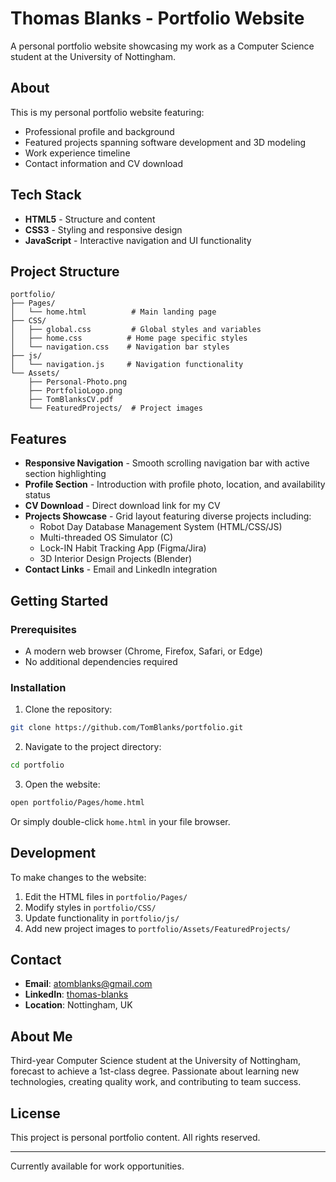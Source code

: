 # Thomas Blanks - Portfolio Website

A personal portfolio website showcasing my work as a Computer Science student at the University of Nottingham.

## About

This is my personal portfolio website featuring:

- Professional profile and background
- Featured projects spanning software development and 3D modeling
- Work experience timeline
- Contact information and CV download

## Tech Stack

- **HTML5** - Structure and content
- **CSS3** - Styling and responsive design
- **JavaScript** - Interactive navigation and UI functionality

## Project Structure

```
portfolio/
├── Pages/
│   └── home.html          # Main landing page
├── CSS/
│   ├── global.css         # Global styles and variables
│   ├── home.css          # Home page specific styles
│   └── navigation.css    # Navigation bar styles
├── js/
│   └── navigation.js     # Navigation functionality
└── Assets/
    ├── Personal-Photo.png
    ├── PortfolioLogo.png
    ├── TomBlanksCV.pdf
    └── FeaturedProjects/  # Project images
```

## Features

- **Responsive Navigation** - Smooth scrolling navigation bar with active section highlighting
- **Profile Section** - Introduction with profile photo, location, and availability status
- **CV Download** - Direct download link for my CV
- **Projects Showcase** - Grid layout featuring diverse projects including:
  - Robot Day Database Management System (HTML/CSS/JS)
  - Multi-threaded OS Simulator (C)
  - Lock-IN Habit Tracking App (Figma/Jira)
  - 3D Interior Design Projects (Blender)
- **Contact Links** - Email and LinkedIn integration

## Getting Started

### Prerequisites

- A modern web browser (Chrome, Firefox, Safari, or Edge)
- No additional dependencies required

### Installation

1. Clone the repository:

```bash
git clone https://github.com/TomBlanks/portfolio.git
```

2. Navigate to the project directory:

```bash
cd portfolio
```

3. Open the website:

```bash
open portfolio/Pages/home.html
```

Or simply double-click `home.html` in your file browser.

## Development

To make changes to the website:

1. Edit the HTML files in `portfolio/Pages/`
2. Modify styles in `portfolio/CSS/`
3. Update functionality in `portfolio/js/`
4. Add new project images to `portfolio/Assets/FeaturedProjects/`

## Contact

- **Email**: atomblanks@gmail.com
- **LinkedIn**: [thomas-blanks](https://www.linkedin.com/in/thomas-blanks/)
- **Location**: Nottingham, UK

## About Me

Third-year Computer Science student at the University of Nottingham, forecast to achieve a 1st-class degree. Passionate about learning new technologies, creating quality work, and contributing to team success.

## License

This project is personal portfolio content. All rights reserved.

---

Currently available for work opportunities.
